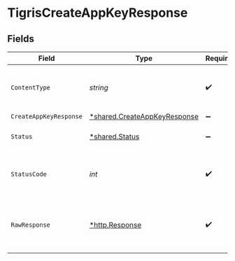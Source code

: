 # TigrisCreateAppKeyResponse


## Fields

| Field                                                                              | Type                                                                               | Required                                                                           | Description                                                                        |
| ---------------------------------------------------------------------------------- | ---------------------------------------------------------------------------------- | ---------------------------------------------------------------------------------- | ---------------------------------------------------------------------------------- |
| `ContentType`                                                                      | *string*                                                                           | :heavy_check_mark:                                                                 | HTTP response content type for this operation                                      |
| `CreateAppKeyResponse`                                                             | [*shared.CreateAppKeyResponse](../../../pkg/models/shared/createappkeyresponse.md) | :heavy_minus_sign:                                                                 | OK                                                                                 |
| `Status`                                                                           | [*shared.Status](../../../pkg/models/shared/status.md)                             | :heavy_minus_sign:                                                                 | Default error response                                                             |
| `StatusCode`                                                                       | *int*                                                                              | :heavy_check_mark:                                                                 | HTTP response status code for this operation                                       |
| `RawResponse`                                                                      | [*http.Response](https://pkg.go.dev/net/http#Response)                             | :heavy_check_mark:                                                                 | Raw HTTP response; suitable for custom response parsing                            |